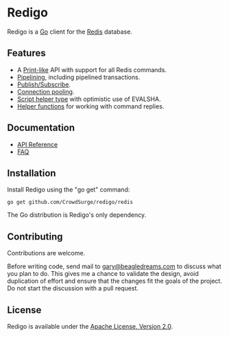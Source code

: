 Redigo
======

Redigo is a [Go](http://golang.org/) client for the [Redis](http://redis.io/) database.

Features
-------

* A [Print-like](http://godoc.org/github.com/CrowdSurge/redigo/redis#hdr-Executing_Commands) API with support for all Redis commands.
* [Pipelining](http://godoc.org/github.com/CrowdSurge/redigo/redis#hdr-Pipelining), including pipelined transactions.
* [Publish/Subscribe](http://godoc.org/github.com/CrowdSurge/redigo/redis#hdr-Publish_and_Subscribe).
* [Connection pooling](http://godoc.org/github.com/CrowdSurge/redigo/redis#Pool).
* [Script helper type](http://godoc.org/github.com/CrowdSurge/redigo/redis#Script) with optimistic use of EVALSHA.
* [Helper functions](http://godoc.org/github.com/CrowdSurge/redigo/redis#hdr-Reply_Helpers) for working with command replies.

Documentation
-------------

- [API Reference](http://godoc.org/github.com/CrowdSurge/redigo/redis)
- [FAQ](https://github.com/CrowdSurge/redigo/wiki/FAQ)

Installation
------------

Install Redigo using the "go get" command:

    go get github.com/CrowdSurge/redigo/redis

The Go distribution is Redigo's only dependency.

Contributing
------------

Contributions are welcome. 

Before writing code, send mail to gary@beagledreams.com to discuss what you
plan to do. This gives me a chance to validate the design, avoid duplication of
effort and ensure that the changes fit the goals of the project. Do not start
the discussion with a pull request. 

License
-------

Redigo is available under the [Apache License, Version 2.0](http://www.apache.org/licenses/LICENSE-2.0.html).
